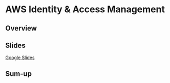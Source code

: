 # AWS Identity & Access Management

## Overview



## Slides

[Google Slides](https://docs.google.com/presentation/d/e/2PACX-1vSZ44q-fwq2DIeF8852-rjZrgxDFBGLXrOjEsl3YMO8HDcRmzpTcrep4304gQPdSWfsCftxlBhqJM8R/pub?start=false&loop=false&delayms=3000)

## Sum-up